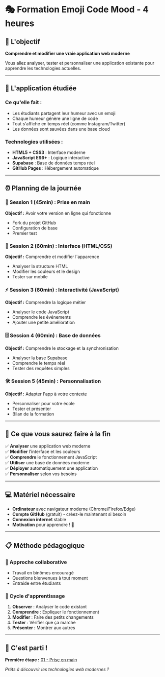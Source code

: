 # 🎭 Formation Emoji Code Mood - 4 heures

## 🎯 L'objectif
**Comprendre et modifier une vraie application web moderne**

Vous allez analyser, tester et personnaliser une application existante pour apprendre les technologies actuelles.

---

## 📱 L'application étudiée

### **Ce qu'elle fait :**
- Les étudiants partagent leur humeur avec un emoji
- Chaque humeur génère une ligne de code
- Tout s'affiche en temps réel (comme Instagram/Twitter)
- Les données sont sauvées dans une base cloud

### **Technologies utilisées :**
- **HTML5 + CSS3** : Interface moderne
- **JavaScript ES6+** : Logique interactive  
- **Supabase** : Base de données temps réel
- **GitHub Pages** : Hébergement automatique

---

## ⏰ Planning de la journée

### **🚀 Session 1 (45min) : Prise en main**
**Objectif :** Avoir votre version en ligne qui fonctionne
- Fork du projet GitHub
- Configuration de base
- Premier test

### **🎨 Session 2 (60min) : Interface (HTML/CSS)**
**Objectif :** Comprendre et modifier l'apparence
- Analyser la structure HTML
- Modifier les couleurs et le design
- Tester sur mobile

### **⚡ Session 3 (60min) : Interactivité (JavaScript)**
**Objectif :** Comprendre la logique métier
- Analyser le code JavaScript
- Comprendre les événements
- Ajouter une petite amélioration

### **🗄️ Session 4 (60min) : Base de données**
**Objectif :** Comprendre le stockage et la synchronisation
- Analyser la base Supabase
- Comprendre le temps réel
- Tester des requêtes simples

### **🛠️ Session 5 (45min) : Personnalisation**
**Objectif :** Adapter l'app à votre contexte
- Personnaliser pour votre école
- Tester et présenter
- Bilan de la formation

---

## 🎯 Ce que vous saurez faire à la fin

✅ **Analyser** une application web moderne  
✅ **Modifier** l'interface et les couleurs  
✅ **Comprendre** le fonctionnement JavaScript  
✅ **Utiliser** une base de données moderne  
✅ **Déployer** automatiquement une application  
✅ **Personnaliser** selon vos besoins  

---

## 💻 Matériel nécessaire

- **Ordinateur** avec navigateur moderne (Chrome/Firefox/Edge)
- **Compte GitHub** (gratuit) - créez-le maintenant si besoin
- **Connexion internet** stable
- **Motivation** pour apprendre ! 🚀

---

## 📋 Méthode pédagogique

### **👥 Approche collaborative**
- Travail en binômes encouragé
- Questions bienvenues à tout moment
- Entraide entre étudiants

### **🔄 Cycle d'apprentissage**
1. **Observer** : Analyser le code existant
2. **Comprendre** : Expliquer le fonctionnement
3. **Modifier** : Faire des petits changements
4. **Tester** : Vérifier que ça marche
5. **Présenter** : Montrer aux autres

---

## 🚀 C'est parti !

**Première étape :** [01 - Prise en main](formation/01-prise-en-main-simple.md)

*Prêts à découvrir les technologies web modernes ?*
